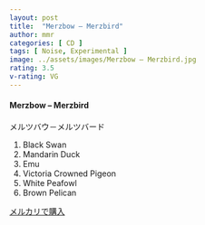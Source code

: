```yaml
---
layout: post
title:  "Merzbow – Merzbird"
author: mmr
categories: [ CD ]
tags: [ Noise, Experimental ]
image: ../assets/images/Merzbow – Merzbird.jpg
rating: 3.5
v-rating: VG
---
```


#### Merzbow – Merzbird

メルツバウ－メルツバード

1. Black Swan
2. Mandarin Duck
3. Emu
4. Victoria Crowned Pigeon
5. White Peafowl
6. Brown Pelican

[メルカリで購入](https://jp.mercari.com/item/m86594770909)

